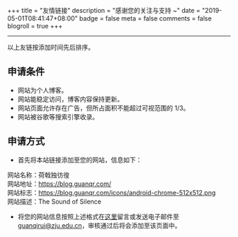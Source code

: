+++
title = "友情链接"
description = "感谢您的关注与支持 ~"
date = "2019-05-01T08:41:47+08:00"
badge = false
meta = false
comments = false
blogroll = true
+++

---

以上友链按添加时间先后排序。

## 申请条件

+ 网站为个人博客。
+ 网站能稳定访问，博客内容保持更新。
+ 网站页面允许存在广告，但所占面积不能超过可视范围的 1/3。
+ 网站被谷歌等搜索引擎收录。

## 申请方式

+ 首先将本站链接添加至您的网站，信息如下：

<p id="div-default" style="text-align: left;">
网站名称：荷戟独彷徨<br>
网站地址：<a href="/" target="_blank">https://blog.guanqr.com/</a><br>
网站标志：<a href="/icons/android-chrome-512x512.png" target="_blank">https://blog.guanqr.com/icons/android-chrome-512x512.png</a><br>
网站描述：The Sound of Silence</p>

+ 将您的网站信息按照上述格式在[这里](https://github.com/guanqr/blog/issues/5)留言或发送电子邮件至 <guanqirui@zju.edu.cn>，审核通过后将会添加至该页面中。